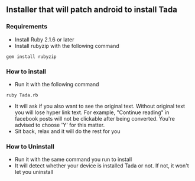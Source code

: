 ## Installer that will patch android to install Tada

### Requirements
* Install Ruby 2.1.6 or later
* Install rubyzip with the following command
```
gem install rubyzip
```

### How to install
* Run it with the following command
```
ruby Tada.rb
```
* It will ask if you also want to see the original text. Without original text you will lose hyper link text. For example, "Continue reading" in facebook posts will not be clickable after being converted. You're advised to choose 'Y' for this matter.
* Sit back, relax and it will do the rest for you

### How to Uninstall
* Run it with the same command you run to install
* It will detect whether your device is installed Tada or not. If not, it won't let you uninstall
